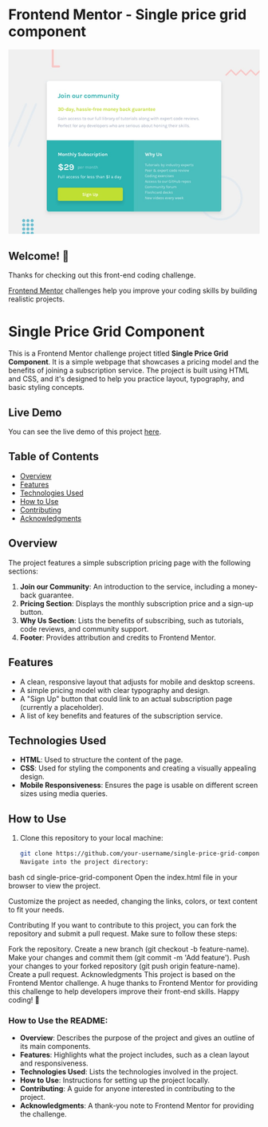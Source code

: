 # Frontend Mentor - Single price grid component

![Design preview for the Single price grid component coding challenge](./design/desktop-preview.jpg)

## Welcome! 👋

Thanks for checking out this front-end coding challenge.

[Frontend Mentor](https://www.frontendmentor.io) challenges help you improve your coding skills by building realistic projects.

# Single Price Grid Component

This is a Frontend Mentor challenge project titled **Single Price Grid Component**. It is a simple webpage that showcases a pricing model and the benefits of joining a subscription service. The project is built using HTML and CSS, and it's designed to help you practice layout, typography, and basic styling concepts.

## Live Demo

You can see the live demo of this project [here](https://your-live-demo-link.com).

## Table of Contents

- [Overview](#overview)
- [Features](#features)
- [Technologies Used](#technologies-used)
- [How to Use](#how-to-use)
- [Contributing](#contributing)
- [Acknowledgments](#acknowledgments)

## Overview

The project features a simple subscription pricing page with the following sections:

1. **Join our Community**: An introduction to the service, including a money-back guarantee.
2. **Pricing Section**: Displays the monthly subscription price and a sign-up button.
3. **Why Us Section**: Lists the benefits of subscribing, such as tutorials, code reviews, and community support.
4. **Footer**: Provides attribution and credits to Frontend Mentor.

## Features

- A clean, responsive layout that adjusts for mobile and desktop screens.
- A simple pricing model with clear typography and design.
- A "Sign Up" button that could link to an actual subscription page (currently a placeholder).
- A list of key benefits and features of the subscription service.

## Technologies Used

- **HTML**: Used to structure the content of the page.
- **CSS**: Used for styling the components and creating a visually appealing design.
- **Mobile Responsiveness**: Ensures the page is usable on different screen sizes using media queries.

## How to Use

1. Clone this repository to your local machine:
   ```bash
   git clone https://github.com/your-username/single-price-grid-component.git
   Navigate into the project directory:
   ```

bash
cd single-price-grid-component
Open the index.html file in your browser to view the project.

Customize the project as needed, changing the links, colors, or text content to fit your needs.

Contributing
If you want to contribute to this project, you can fork the repository and submit a pull request. Make sure to follow these steps:

Fork the repository.
Create a new branch (git checkout -b feature-name).
Make your changes and commit them (git commit -m 'Add feature').
Push your changes to your forked repository (git push origin feature-name).
Create a pull request.
Acknowledgments
This project is based on the Frontend Mentor challenge.
A huge thanks to Frontend Mentor for providing this challenge to help developers improve their front-end skills.
Happy coding! 🎉

### How to Use the README:

- **Overview**: Describes the purpose of the project and gives an outline of its main components.
- **Features**: Highlights what the project includes, such as a clean layout and responsiveness.
- **Technologies Used**: Lists the technologies involved in the project.
- **How to Use**: Instructions for setting up the project locally.
- **Contributing**: A guide for anyone interested in contributing to the project.
- **Acknowledgments**: A thank-you note to Frontend Mentor for providing the challenge.

